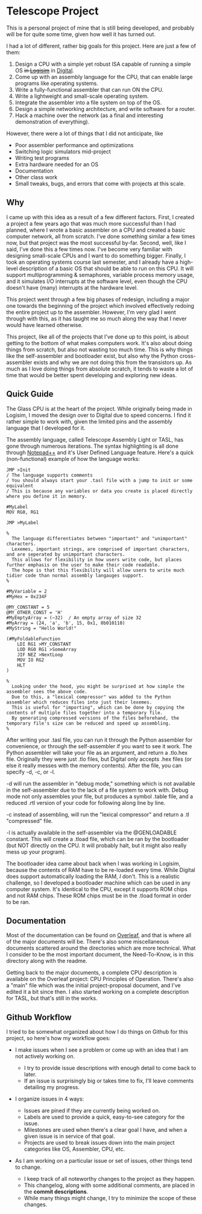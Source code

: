 # Telescope Project

This is a personal project of mine that is still being developed, and probably will be for quite some time, given how well it has turned out.

I had a lot of different, rather big goals for this project. Here are just a few of them:
1. Design a CPU with a simple yet robust ISA capable of running a simple OS ~~in [Logisim](https://www.cburch.com/logisim/)~~ in [Digital](https://github.com/hneemann/Digital).
2. Come up with an assembly language for the CPU, that can enable large programs like operating systems.
3. Write a fully-functional assembler that can run ON the CPU.
4. Write a lightweight and small-scale operating system.
5. Integrate the assembler into a file system on top of the OS.
6. Design a simple networking architecture, and write software for a router.
7. Hack a machine over the network (as a final and interesting demonstration of everything).

However, there were a lot of things that I did not anticipate, like
- Poor assembler performance and optimizations
- Switching logic simulators mid-project
- Writing test programs
- Extra hardware needed for an OS
- Documentation
- Other class work
- Small tweaks, bugs, and errors that come with projects at this scale.

## Why

I came up with this idea as a result of a few different factors. First, I created a project a few years ago that was much more successful than I had planned, where I wrote a basic assembler on a CPU and created a basic computer network, all from scratch. I've done something similar a few times now, but that project was the most successful by-far. Second, well, like I said, I've done this a few times now. I've become very familiar with designing small-scale CPUs and I want to do something bigger. Finally, I took an operating systems course last semester, and I already have a high-level description of a basic OS that should be able to run on this CPU. It will support multiprogramming & semaphores, variable process memory usage, and it simulates I/O interrupts at the software level, even though the CPU doesn't have (many) interrupts at the hardware level. 

This project went through a few big phases of redesign, including a major one towards the beginning of the project which involved effectively redoing the entire project up to the assembler. However, I'm very glad I went through with this, as it has taught me so much along the way that I never would have learned otherwise.

This project, like all of the projects that I've done up to this point, is about getting to the bottom of what makes computers work. It's also about doing things from scratch, but also not wasting too much time. This is why things like the self-assembler and bootloader exist, but also why the Python cross-assembler exists and why we are not doing this from the transistors up. As much as I love doing things from absolute scratch, it tends to waste a lot of time that would be better spent developing and exploring new ideas.

## Quick Guide

The Glass CPU is at the heart of the project. While originally being made in Logisim, I moved the design over to Digital due to speed concerns. I find it rather simple to work with, given the limited pins and the assembly language that I developed for it.

The assembly language, called Telescope Assembly Light or TASL, has gone through numerous iterations. The syntax highlighting is all done through [Notepad++](https://github.com/notepad-plus-plus/notepad-plus-plus) and it's User Defined Language feature. Here's a quick (non-functional) example of how the language works:
```
JMP >Init
/ The language supports comments
/ You should always start your .tasl file with a jump to init or some equivalent
/ This is because any variables or data you create is placed directly where you define it in memory.

#MyLabel
MOV RG0, RG1

JMP >MyLabel

% 
  The language differentiates between "important" and "unimportant" characters.
  Lexemes, important strings, are comprised of important characters, and are seperated by unimportant characters.
  This allows for flexibility in how users write code, but places further emphasis on the user to make their code readable.
  The hope is that this flexibility will allow users to write much tidier code than normal assembly langauges support.
% 

#MyVariable = 2
#MyHex = 0x234F

@MY_CONSTANT = 5
@MY_OTHER_CONST = 'H'
#MyEmptyArray = (~32)  / An empty array of size 32
#MyArray = (24, 'a', 'b', 15, 0x1, 0b010110)
#MyString = "Hello World!"

(#MyFoldableFunction
    LDI RG1 >MY_CONSTANT
    LOD RG0 RG1 >SomeArray
    JIF NEZ >NextLoop
    MOV IO RG2
    HLT
)

%
  Looking under the hood, you might be surprised at how simple the assembler sees the above code.
  Due to this, a "lexical compressor" was added to the Python assembler which reduces files into just their lexemes.
  This is useful for "importing", which can be done by copying the contents of multiple files together into a temporary file.
  By generating compressed versions of the files beforehand, the temporary file's size can be reduced and speed up assembling.
%
```

After writing your .tasl file, you can run it through the Python assembler for convenience, or through the self-assembler if you want to see it work. The Python assembler will take your file as an argument, and return a .tlo.hex file. Originally they were just .tlo files, but Digital only accepts .hex files (or else it really messes with the memory contents). After the file, you can specify -d, -c, or -l. 

-d will run the assembler in "debug mode," something which is not available in the self-assembler due to the lack of a file system to work with. Debug mode not only assembles your file, but produces a symbol .table file, and a reduced .rtl version of your code for following along line by line. 

-c instead of assembling, will run the "lexical compressor" and return a .tl "compressed" file.

-l is actually available in the self-assembler via the @GENLOADABLE constant. This will create a .tload file, which can be ran by the bootloader (but NOT directly on the CPU. It will probably halt, but it might also really mess up your program).

The bootloader idea came about back when I was working in Logisim, because the contents of RAM have to be re-loaded every time. While Digital does support automatically loading the RAM, _*I*_ don't. This is a realistic challenge, so I developed a bootloader machine which can be used in any computer system. It's identical to the CPU, except it supports ROM chips and not RAM chips. These ROM chips must be in the .tload format in order to be ran.

## Documentation

Most of the documentation can be found on [Overleaf](https://www.overleaf.com/read/gyrcwfqhfsrf), and that is where all of the major documents will be. There's also some miscellaneous documents scattered around the directories which are more technical. What I consider to be the most important document, the Need-To-Know, is in this directory along with the readme.

Getting back to the major documents, a complete CPU description is available on the Overleaf project: CPU Principles of Operation. There's also a "main" file which was the initial project-proposal document, and I've edited it a bit since then. I also started working on a complete description for TASL, but that's still in the works.

## Github Workflow

I tried to be somewhat organized about how I do things on Github for this project, so here's how my workflow goes:
- I make issues when I see a problem or come up with an idea that I am not actively working on.
  - I try to provide issue descriptions with enough detail to come back to later.
  - If an issue is surprisingly big or takes time to fix, I'll leave comments detailing my progress.

- I organize issues in 4 ways:
  - Issues are pined if they are currently being worked on.
  - Labels are used to provide a quick, easy-to-see category for the issue.
  - Milestones are used when there's a clear goal I have, and when a given issue is in service of that goal.
  - Projects are used to break issues down into the main project categories like OS, Assembler, CPU, etc.

- As I am working on a particular issue or set of issues, other things tend to change.
  - I keep track of all noteworthy changes to the project as they happen.
  - This changelog, along with some additional comments, are placed in the **commit descriptions**.
  - While many things might change, I try to minimize the scope of these changes.


